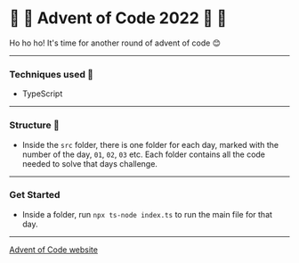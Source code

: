 # 🤶 🎄 Advent of Code 2022 🎄 🤶

Ho ho ho! It's time for another round of advent of code 😊

---

### Techniques used 🎁

- TypeScript

---

### Structure 📄

- Inside the `src` folder, there is one folder for each day, marked with the
  number of the day, `01`, `02`, `03` etc. Each folder contains all the code
  needed to solve that days challenge.

---

### Get Started

- Inside a folder, run `npx ts-node index.ts` to run the main file for that day.

---

[Advent of Code website](https://www.adventofcode.com)
